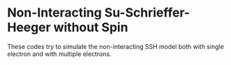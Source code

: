 # Non-Interacting Su-Schrieffer-Heeger without Spin
These codes try to simulate the non-interacting SSH model both with single electron and with multiple electrons.
